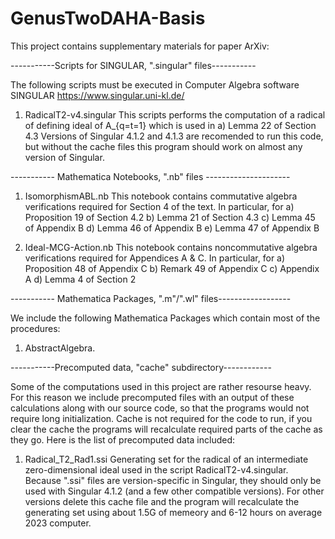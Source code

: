 # GenusTwoDAHA-Basis
This project contains supplementary materials for paper ArXiv:

-----------Scripts for SINGULAR, ".singular" files-----------

The following scripts must be executed in Computer Algebra software SINGULAR https://www.singular.uni-kl.de/

1. RadicalT2-v4.singular
   This scripts performs the computation of a radical of defining ideal of A_{q=t=1} which is used in
   a) Lemma 22 of Section 4.3
   Versions of Singular 4.1.2 and 4.1.3 are recomended to run this code, but without the cache files this program should work on
   almost any version of Singular.

----------- Mathematica Notebooks, ".nb" files ---------------------

1. IsomorphismABL.nb
   This notebook contains commutative algebra verifications required for Section 4 of the text. In particular, for
   a) Proposition 19 of Section 4.2
   b) Lemma 21 of Section 4.3
   c) Lemma 45 of Appendix B
   d) Lemma 46 of Appendix B
   e) Lemma 47 of Appendix B

2. Ideal-MCG-Action.nb
   This notebook contains noncommutative algebra verifications required for Appendices A & C. In particular, for
   a) Proposition 48 of Appendix C
   b) Remark 49 of Appendix C
   c) Appendix A
   d) Lemma 4 of Section 2
   

----------- Mathematica Packages, ".m"/".wl" files------------------

We include the following Mathematica Packages which contain most of the procedures:

1. AbstractAlgebra.

-----------Precomputed data, "cache" subdirectory------------

Some of the computations used in this project are rather resourse heavy. For this reason we include precomputed files with an output
of these calculations along with our source code, so that the programs would not require long initialization. Cache is not required
for the code to run, if you clear the cache the programs will recalculate required parts of the cache as they go. Here is the list
of precomputed data included:

1. Radical_T2_Rad1.ssi
   Generating set for the radical of an intermediate zero-dimensional ideal used in the script RadicalT2-v4.singular. Because ".ssi"
   files are version-specific in Singular, they should only be used with Singular 4.1.2 (and a few other compatible versions).
   For other versions delete this cache file and the program will recalculate the generating set using about 1.5G of memeory and
   6-12 hours on average 2023 computer.
   
